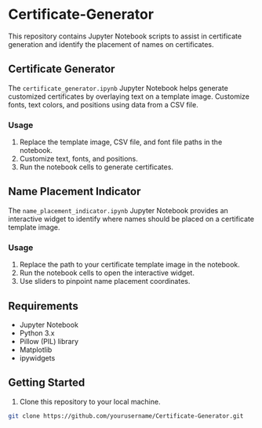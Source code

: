 # Certificate-Generator

This repository contains Jupyter Notebook scripts to assist in certificate generation and identify the placement of names on certificates.

## Certificate Generator

The `certificate_generator.ipynb` Jupyter Notebook helps generate customized certificates by overlaying text on a template image. Customize fonts, text colors, and positions using data from a CSV file.

### Usage

1. Replace the template image, CSV file, and font file paths in the notebook.
2. Customize text, fonts, and positions.
3. Run the notebook cells to generate certificates.

## Name Placement Indicator

The `name_placement_indicator.ipynb` Jupyter Notebook provides an interactive widget to identify where names should be placed on a certificate template image.

### Usage

1. Replace the path to your certificate template image in the notebook.
2. Run the notebook cells to open the interactive widget.
3. Use sliders to pinpoint name placement coordinates.

## Requirements

- Jupyter Notebook
- Python 3.x
- Pillow (PIL) library
- Matplotlib
- ipywidgets

## Getting Started

1. Clone this repository to your local machine.

```bash
git clone https://github.com/yourusername/Certificate-Generator.git
